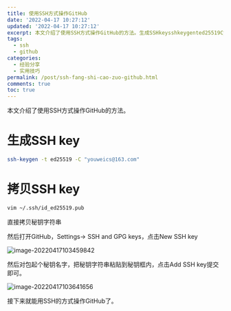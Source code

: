 ```yaml
---
title: 使用SSH方式操作GitHub
date: '2022-04-17 10:27:12'
updated: '2022-04-17 10:27:12'
excerpt: 本文介绍了使用SSH方式操作GitHub的方法。生成SSHkeysshkeygented25519Cyouweics@163com拷贝SSHkeyvim~/ssh/id_ed25519pub直接拷贝秘钥字符串然后打开GitHub，Settings&gtSSHandGPGkeys，点击NewSSHkey然后对包起个秘钥名字，把秘钥字符串粘贴到秘钥框内，点击AddSSHkey提交即可。接下来就能用SSH的方式操作GitHub了。
tags:
  - ssh
  - github
categories:
  - 经验分享
  - 实用技巧
permalink: /post/ssh-fang-shi-cao-zuo-github.html
comments: true
toc: true
---
```

本文介绍了使用SSH方式操作GitHub的方法。

<!-- more -->

# 生成SSH key

```bash
ssh-keygen -t ed25519 -C "youweics@163.com"
```

# 拷贝SSH key

```bash
vim ~/.ssh/id_ed25519.pub
```

直接拷贝秘钥字符串

然后打开GitHub，Settings-> SSH and GPG keys，点击New SSH key

![image-20220417103459842](https://img1.terwer.space/image-20220417103459842.png)

然后对包起个秘钥名字，把秘钥字符串粘贴到秘钥框内，点击Add SSH key提交即可。

![image-20220417103641656](https://img1.terwer.space/image-20220417103641656.png)

接下来就能用SSH的方式操作GitHub了。